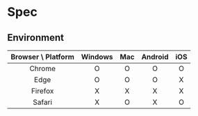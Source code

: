 # Spec

## Environment

|<center>Browser \ Platform</center>|<center>Windows</center>|<center>Mac</center>|<center>Android</center>|<center>iOS</center>|
| :-------------------------------: | :--------------------: | :----------------: | :--------------------: | :----------------: |
|              Chrome               |            O           |          O         |            O           |          O         |
|               Edge                |            O           |          O         |            O           |          X         |
|              Firefox              |            X           |          X         |            X           |          X         |
|              Safari               |            X           |          O         |            X           |          O         |